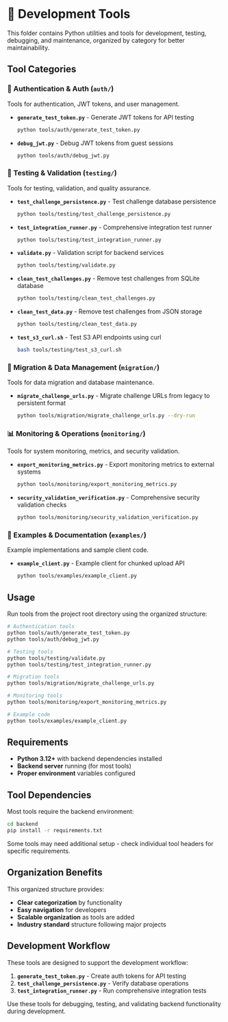 # 🔧 Development Tools

This folder contains Python utilities and tools for development, testing, debugging, and maintenance, organized by category for better maintainability.

## Tool Categories

### 🔐 Authentication & Auth (`auth/`)
Tools for authentication, JWT tokens, and user management.

- **`generate_test_token.py`** - Generate JWT tokens for API testing
  ```bash
  python tools/auth/generate_test_token.py
  ```
- **`debug_jwt.py`** - Debug JWT tokens from guest sessions
  ```bash
  python tools/auth/debug_jwt.py
  ```

### 🧪 Testing & Validation (`testing/`)
Tools for testing, validation, and quality assurance.

- **`test_challenge_persistence.py`** - Test challenge database persistence
  ```bash
  python tools/testing/test_challenge_persistence.py
  ```
- **`test_integration_runner.py`** - Comprehensive integration test runner
  ```bash
  python tools/testing/test_integration_runner.py
  ```
- **`validate.py`** - Validation script for backend services
  ```bash
  python tools/testing/validate.py
  ```
- **`clean_test_challenges.py`** - Remove test challenges from SQLite database
  ```bash
  python tools/testing/clean_test_challenges.py
  ```
- **`clean_test_data.py`** - Remove test challenges from JSON storage
  ```bash
  python tools/testing/clean_test_data.py
  ```
- **`test_s3_curl.sh`** - Test S3 API endpoints using curl
  ```bash
  bash tools/testing/test_s3_curl.sh
  ```

### 🔄 Migration & Data Management (`migration/`)
Tools for data migration and database maintenance.

- **`migrate_challenge_urls.py`** - Migrate challenge URLs from legacy to persistent format
  ```bash
  python tools/migration/migrate_challenge_urls.py --dry-run
  ```

### 📊 Monitoring & Operations (`monitoring/`)
Tools for system monitoring, metrics, and security validation.

- **`export_monitoring_metrics.py`** - Export monitoring metrics to external systems
  ```bash
  python tools/monitoring/export_monitoring_metrics.py
  ```
- **`security_validation_verification.py`** - Comprehensive security validation checks
  ```bash
  python tools/monitoring/security_validation_verification.py
  ```

### 📝 Examples & Documentation (`examples/`)
Example implementations and sample client code.

- **`example_client.py`** - Example client for chunked upload API
  ```bash
  python tools/examples/example_client.py
  ```

## Usage

Run tools from the project root directory using the organized structure:

```bash
# Authentication tools
python tools/auth/generate_test_token.py
python tools/auth/debug_jwt.py

# Testing tools
python tools/testing/validate.py
python tools/testing/test_integration_runner.py

# Migration tools
python tools/migration/migrate_challenge_urls.py

# Monitoring tools
python tools/monitoring/export_monitoring_metrics.py

# Example code
python tools/examples/example_client.py
```

## Requirements

- **Python 3.12+** with backend dependencies installed
- **Backend server** running (for most tools)
- **Proper environment** variables configured

## Tool Dependencies

Most tools require the backend environment:

```bash
cd backend
pip install -r requirements.txt
```

Some tools may need additional setup - check individual tool headers for specific requirements.

## Organization Benefits

This organized structure provides:
- **Clear categorization** by functionality
- **Easy navigation** for developers
- **Scalable organization** as tools are added
- **Industry standard** structure following major projects

## Development Workflow

These tools are designed to support the development workflow:

1. **`generate_test_token.py`** - Create auth tokens for API testing
2. **`test_challenge_persistence.py`** - Verify database operations
3. **`test_integration_runner.py`** - Run comprehensive integration tests

Use these tools for debugging, testing, and validating backend functionality during development.
